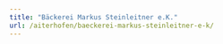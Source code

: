 ```yaml
---
title: "Bäckerei Markus Steinleitner e.K."
url: /aiterhofen/baeckerei-markus-steinleitner-e-k/
---
```


